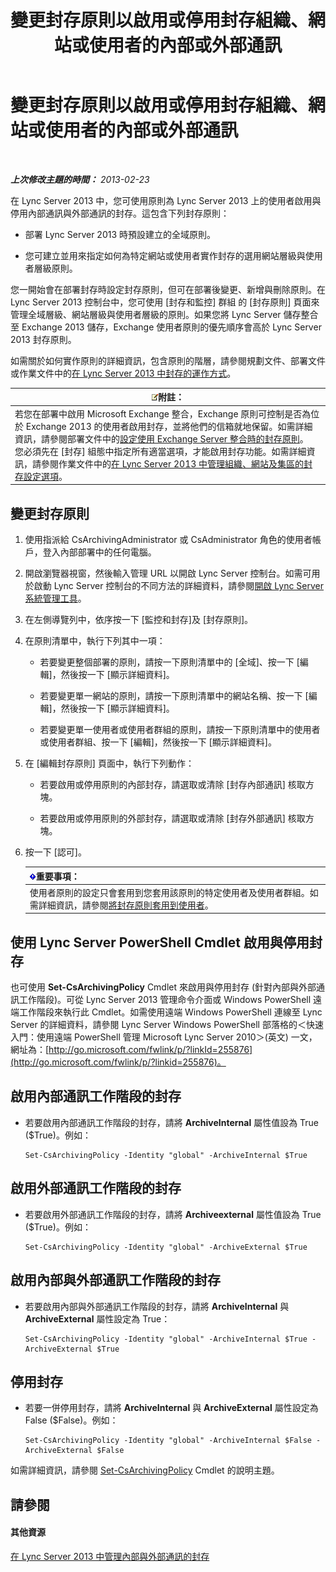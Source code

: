 ﻿---
title: 變更封存原則以啟用或停用封存組織、網站或使用者的內部或外部通訊
TOCTitle: 變更封存原則以啟用或停用封存組織、網站或使用者的內部或外部通訊
ms:assetid: b85dc3fb-8ebd-4e3c-ac90-fc79270ac867
ms:mtpsurl: https://technet.microsoft.com/zh-tw/library/Gg182576(v=OCS.15)
ms:contentKeyID: 49292112
ms.date: 08/10/2015
mtps_version: v=OCS.15
ms.translationtype: HT
---

# 變更封存原則以啟用或停用封存組織、網站或使用者的內部或外部通訊

 

_**上次修改主題的時間：** 2013-02-23_

在 Lync Server 2013 中，您可使用原則為 Lync Server 2013 上的使用者啟用與停用內部通訊與外部通訊的封存。這包含下列封存原則：

  - 部署 Lync Server 2013 時預設建立的全域原則。

  - 您可建立並用來指定如何為特定網站或使用者實作封存的選用網站層級與使用者層級原則。

您一開始會在部署封存時設定封存原則，但可在部署後變更、新增與刪除原則。在 Lync Server 2013 控制台中，您可使用 \[封存和監控\] 群組 的 \[封存原則\] 頁面來管理全域層級、網站層級與使用者層級的原則。如果您將 Lync Server 儲存整合至 Exchange 2013 儲存，Exchange 使用者原則的優先順序會高於 Lync Server 2013 封存原則。

如需關於如何實作原則的詳細資訊，包含原則的階層，請參閱規劃文件、部署文件或作業文件中的[在 Lync Server 2013 中封存的運作方式](lync-server-2013-how-archiving-works.md)。

<table>
<thead>
<tr class="header">
<th><img src="images/Gg398811.note(OCS.15).gif" title="note" alt="note" />附註：</th>
</tr>
</thead>
<tbody>
<tr class="odd">
<td>若您在部署中啟用 Microsoft Exchange 整合，Exchange 原則可控制是否為位於 Exchange 2013 的使用者啟用封存，並將他們的信箱就地保留。如需詳細資訊，請參閱部署文件中的<a href="lync-server-2013-setting-up-policies-for-archiving-when-using-exchange-server-integration.md">設定使用 Exchange Server 整合時的封存原則</a>。<br />
您必須先在 [封存] 組態中指定所有適當選項，才能啟用封存功能。如需詳細資訊，請參閱作業文件中的<a href="lync-server-2013-managing-archiving-configuration-options-for-your-organization-sites-and-pools.md">在 Lync Server 2013 中管理組織、網站及集區的封存設定選項</a>。</td>
</tr>
</tbody>
</table>


## 變更封存原則

1.  使用指派給 CsArchivingAdministrator 或 CsAdministrator 角色的使用者帳戶，登入內部部署中的任何電腦。

2.  開啟瀏覽器視窗，然後輸入管理 URL 以開啟 Lync Server 控制台。如需可用於啟動 Lync Server 控制台的不同方法的詳細資料，請參閱[開啟 Lync Server 系統管理工具](lync-server-2013-open-lync-server-administrative-tools.md)。

3.  在左側導覽列中，依序按一下 \[監控和封存\]及 \[封存原則\]。

4.  在原則清單中，執行下列其中一項：
    
      - 若要變更整個部署的原則，請按一下原則清單中的 \[全域\]、按一下 \[編輯\]，然後按一下 \[顯示詳細資料\]。
    
      - 若要變更單一網站的原則，請按一下原則清單中的網站名稱、按一下 \[編輯\]，然後按一下 \[顯示詳細資料\]。
    
      - 若要變更單一使用者或使用者群組的原則，請按一下原則清單中的使用者或使用者群組、按一下 \[編輯\]，然後按一下 \[顯示詳細資料\]。

5.  在 \[編輯封存原則\] 頁面中，執行下列動作：
    
      - 若要啟用或停用原則的內部封存，請選取或清除 \[封存內部通訊\] 核取方塊。
    
      - 若要啟用或停用原則的外部封存，請選取或清除 \[封存外部通訊\] 核取方塊。

6.  按一下 \[認可\]。
    
    <table>
    <thead>
    <tr class="header">
    <th><img src="images/Gg412908.important(OCS.15).gif" title="important" alt="important" />重要事項：</th>
    </tr>
    </thead>
    <tbody>
    <tr class="odd">
    <td>使用者原則的設定只會套用到您套用該原則的特定使用者及使用者群組。如需詳細資訊，請參閱<a href="lync-server-2013-applying-an-archiving-policy-to-users.md">將封存原則套用到使用者</a>。</td>
    </tr>
    </tbody>
    </table>


## 使用 Lync Server PowerShell Cmdlet 啟用與停用封存

也可使用 **Set-CsArchivingPolicy** Cmdlet 來啟用與停用封存 (針對內部與外部通訊工作階段)。可從 Lync Server 2013 管理命令介面或 Windows PowerShell 遠端工作階段來執行此 Cmdlet。如需使用遠端 Windows PowerShell 連線至 Lync Server 的詳細資料，請參閱 Lync Server Windows PowerShell 部落格的＜快速入門：使用遠端 PowerShell 管理 Microsoft Lync Server 2010＞(英文) 一文，網址為：[http://go.microsoft.com/fwlink/p/?linkId=255876](http://go.microsoft.com/fwlink/p/?linkid=255876)。

## 啟用內部通訊工作階段的封存

  - 若要啟用內部通訊工作階段的封存，請將 **ArchiveInternal** 屬性值設為 True ($True)。例如：
    
        Set-CsArchivingPolicy -Identity "global" -ArchiveInternal $True

## 啟用外部通訊工作階段的封存

  - 若要啟用外部通訊工作階段的封存，請將 **Archiveexternal** 屬性值設為 True ($True)。例如：
    
        Set-CsArchivingPolicy -Identity "global" -ArchiveExternal $True

## 啟用內部與外部通訊工作階段的封存

  - 若要啟用內部與外部通訊工作階段的封存，請將 **ArchiveInternal** 與 **ArchiveExternal** 屬性設定為 True：
    
        Set-CsArchivingPolicy -Identity "global" -ArchiveInternal $True -ArchiveExternal $True

## 停用封存

  - 若要一併停用封存，請將 **ArchiveInternal** 與 **ArchiveExternal** 屬性設定為 False ($False)。例如：
    
        Set-CsArchivingPolicy -Identity "global" -ArchiveInternal $False -ArchiveExternal $False

如需詳細資訊，請參閱 [Set-CsArchivingPolicy](set-csarchivingpolicy.md) Cmdlet 的說明主題。

## 請參閱

#### 其他資源

[在 Lync Server 2013 中管理內部與外部通訊的封存](lync-server-2013-managing-the-archiving-of-internal-and-external-communications.md)


